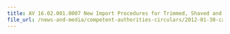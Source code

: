 ```yaml
---
title: AV 16.02.001.0007 New Import Procedures for Trimmed, Shaved and Polished Coconuts 
file_url: /news-and-media/competent-authorities-circulars/2012-01-30-ca.pdf
---
```

